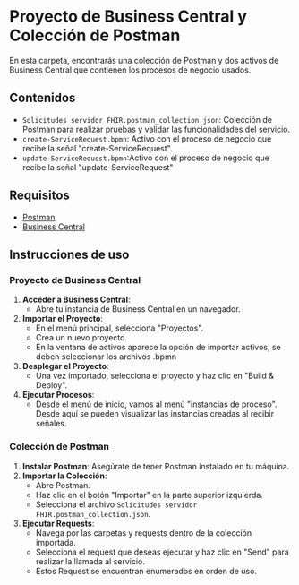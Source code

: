 # Proyecto de Business Central y Colección de Postman

En esta carpeta, encontrarás una colección de Postman y dos activos de Business Central que contienen los procesos de negocio usados. 

## Contenidos

- `Solicitudes servidor FHIR.postman_collection.json`: Colección de Postman para realizar pruebas y validar las funcionalidades del servicio.
- `create-ServiceRequest.bpmn`: Activo con el proceso de negocio que recibe la señal "create-ServiceRequest".
- `update-ServiceRequest.bpmn`:Activo con el proceso de negocio que recibe la señal "update-ServiceRequest"

## Requisitos

- [Postman](https://www.postman.com/downloads/)
- [Business Central](https://www.jbpm.org/)

## Instrucciones de uso

### Proyecto de Business Central

1. **Acceder a Business Central**:
   - Abre tu instancia de Business Central en un navegador.
2. **Importar el Proyecto**:
   - En el menú principal, selecciona "Proyectos".
   - Crea un nuevo proyecto.
   - En la ventana de activos aparece la opción de importar activos, se deben seleccionar los archivos .bpmn
4. **Desplegar el Proyecto**:
   - Una vez importado, selecciona el proyecto y haz clic en "Build & Deploy".
5. **Ejecutar Procesos**:
   - Desde el menú de inicio, vamos al menú "instancias de proceso". Desde aquí se pueden visualizar las instancias creadas al recibir señales.

### Colección de Postman

1. **Instalar Postman**: Asegúrate de tener Postman instalado en tu máquina.
2. **Importar la Colección**:
   - Abre Postman.
   - Haz clic en el botón "Importar" en la parte superior izquierda.
   - Selecciona el archivo `Solicitudes servidor FHIR.postman_collection.json`.
3. **Ejecutar Requests**:
   - Navega por las carpetas y requests dentro de la colección importada.
   - Selecciona el request que deseas ejecutar y haz clic en "Send" para realizar la llamada al servicio.
   - Estos Request se encuentran enumerados en orden de uso.

